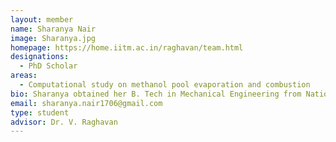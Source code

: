 ```yaml
---
layout: member
name: Sharanya Nair
image: Sharanya.jpg
homepage: https://home.iitm.ac.in/raghavan/team.html
designations: 
  - PhD Scholar
areas:
  - Computational study on methanol pool evaporation and combustion
bio: Sharanya obtained her B. Tech in Mechanical Engineering from National Institute of Technology Karnataka, Surathkal in 2013. She is currently pursuing her PhD at IIT Madras in the Department of Mechanical Engineering, specializing in Thermal Engineering. 
email: sharanya.nair1706@gmail.com
type: student
advisor: Dr. V. Raghavan
---
```

